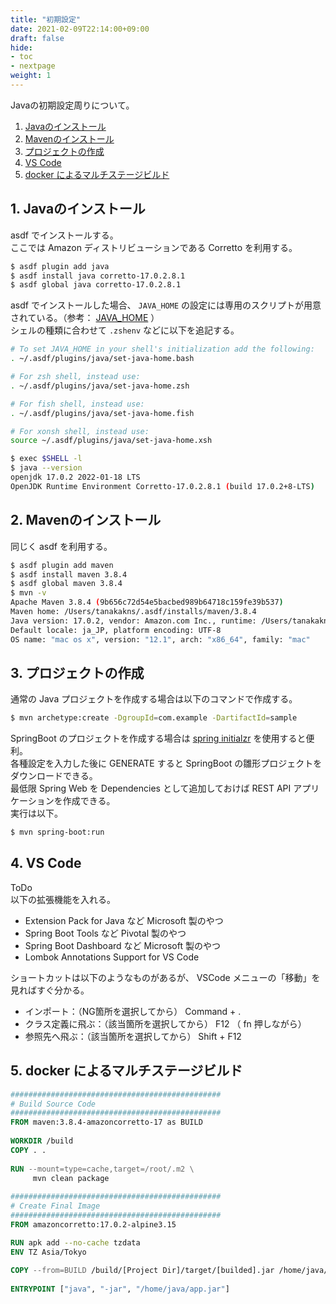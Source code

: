 ```yaml
---
title: "初期設定"
date: 2021-02-09T22:14:00+09:00
draft: false
hide:
- toc
- nextpage
weight: 1
---
```


Javaの初期設定周りについて。

1. [Javaのインストール](#1-Javaのインストール)
2. [Mavenのインストール](#2-Mavenのインストール)
3. [プロジェクトの作成](#3-プロジェクトの作成)
4. [VS Code](#4-vs-code)
5. [docker によるマルチステージビルド](#5-docker-によるマルチステージビルド)

<!--more-->

## 1. Javaのインストール

asdf でインストールする。  
ここでは Amazon ディストリビューションである Corretto を利用する。

```bash
$ asdf plugin add java
$ asdf install java corretto-17.0.2.8.1
$ asdf global java corretto-17.0.2.8.1
```

asdf でインストールした場合、 `JAVA_HOME` の設定には専用のスクリプトが用意されている。（参考： [JAVA_HOME](https://github.com/halcyon/asdf-java#java_home) ）  
シェルの種類に合わせて `.zshenv` などに以下を追記する。

```bash
# To set JAVA_HOME in your shell's initialization add the following:
. ~/.asdf/plugins/java/set-java-home.bash

# For zsh shell, instead use:
. ~/.asdf/plugins/java/set-java-home.zsh

# For fish shell, instead use:
. ~/.asdf/plugins/java/set-java-home.fish

# For xonsh shell, instead use:
source ~/.asdf/plugins/java/set-java-home.xsh
```

```bash
$ exec $SHELL -l
$ java --version
openjdk 17.0.2 2022-01-18 LTS
OpenJDK Runtime Environment Corretto-17.0.2.8.1 (build 17.0.2+8-LTS)
```

## 2. Mavenのインストール

同じく asdf を利用する。

```bash
$ asdf plugin add maven
$ asdf install maven 3.8.4
$ asdf global maven 3.8.4
$ mvn -v
Apache Maven 3.8.4 (9b656c72d54e5bacbed989b64718c159fe39b537)
Maven home: /Users/tanakakns/.asdf/installs/maven/3.8.4
Java version: 17.0.2, vendor: Amazon.com Inc., runtime: /Users/tanakakns/.asdf/installs/java/corretto-17.0.2.8.1
Default locale: ja_JP, platform encoding: UTF-8
OS name: "mac os x", version: "12.1", arch: "x86_64", family: "mac"
```

## 3. プロジェクトの作成

通常の Java プロジェクトを作成する場合は以下のコマンドで作成する。

```bash
$ mvn archetype:create -DgroupId=com.example -DartifactId=sample
```

SpringBoot のプロジェクトを作成する場合は [spring initialzr](https://start.spring.io/) を使用すると便利。  
各種設定を入力した後に GENERATE すると SpringBoot の雛形プロジェクトをダウンロードできる。  
最低限 Spring Web を Dependencies として追加しておけば REST API アプリケーションを作成できる。  
実行は以下。

```bash
$ mvn spring-boot:run
```

## 4. VS Code

ToDo  
以下の拡張機能を入れる。

- Extension Pack for Java など Microsoft 製のやつ
- Spring Boot Tools など Pivotal 製のやつ
- Spring Boot Dashboard など Microsoft 製のやつ
- Lombok Annotations Support for VS Code

ショートカットは以下のようなものがあるが、 VSCode メニューの「移動」を見ればすぐ分かる。

- インポート：（NG箇所を選択してから） Command + .
- クラス定義に飛ぶ：（該当箇所を選択してから） F12 （ fn 押しながら）
- 参照先へ飛ぶ：（該当箇所を選択してから） Shift + F12 

## 5. docker によるマルチステージビルド

```dockerfile
###############################################
# Build Source Code
###############################################
FROM maven:3.8.4-amazoncorretto-17 as BUILD
 
WORKDIR /build
COPY . .
 
RUN --mount=type=cache,target=/root/.m2 \
     mvn clean package
 
###############################################
# Create Final Image
###############################################
FROM amazoncorretto:17.0.2-alpine3.15

RUN apk add --no-cache tzdata
ENV TZ Asia/Tokyo
 
COPY --from=BUILD /build/[Project Dir]/target/[builded].jar /home/java/app.jar
 
ENTRYPOINT ["java", "-jar", "/home/java/app.jar"]
```